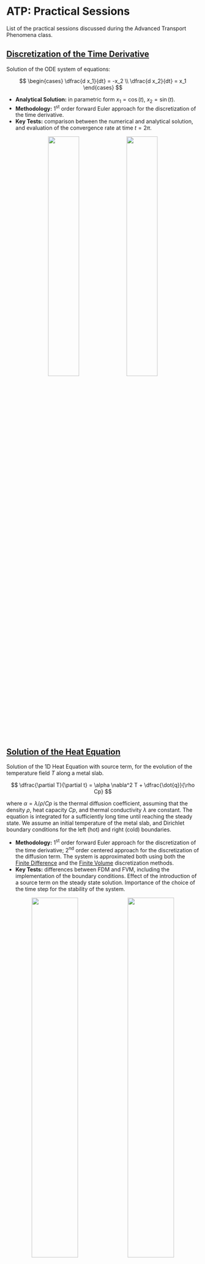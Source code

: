 # ATP: Practical Sessions

List of the practical sessions discussed during the Advanced Transport Phenomena class.

## [Discretization of the Time Derivative](ps1)

Solution of the ODE system of equations:

$$
\begin{cases}
  \dfrac{d x_1}{dt} = -x_2 \\
  \dfrac{d x_2}{dt} = x_1
\end{cases}
$$

* **Analytical Solution:** in parametric form $x_1 = \cos(t)$, $x_2 = \sin(t)$.
* **Methodology:** 1<sup>st</sup> order forward Euler approach for the discretization of the time derivative.
* **Key Tests:** comparison between the numerical and analytical solution, and evaluation of the convergence rate at time $t = 2\pi$.

<p align="middle" >
  <img src="doc/ps1-plots.png" width="40%" /> 
  <img src="doc/ps1-errors.png" width="40%" />
</p>

## [Solution of the Heat Equation](ps2)

Solution of the 1D Heat Equation with source term, for the evolution of the temperature field $T$ along a metal slab.

$$
  \dfrac{\partial T}{\partial t} = \alpha \nabla^2 T + \dfrac{\dot{q}}{\rho Cp}
$$

where $\alpha = \lambda/\rho/Cp$ is the thermal diffusion coefficient, assuming that the density $\rho$, heat capacity $Cp$, and thermal conductivity $\lambda$ are constant. The equation is integrated for a sufficiently long time until reaching the steady state. We assume an initial temperature of the metal slab, and Dirichlet boundary conditions for the left (hot) and right (cold) boundaries.

* **Methodology:** 1<sup>st</sup> order forward Euler approach for the discretization of the time derivative; 2<sup>nd</sup> order centered approach for the discretization of the diffusion term. The system is approximated both using both the [Finite Difference](ps2/diffusioneq_1D_FDM_explicit.m) and the [Finite Volume](ps2/diffusioneq_1D_FVM_explicit.m) discretization methods.
* **Key Tests:** differences between FDM and FVM, including the implementation of the boundary conditions. Effect of the introduction of a source term on the steady state solution. Importance of the choice of the time step for the stability of the system.

<p align="middle" >
  <img src="doc/ps2-heatequation.gif" width="49%" /> 
  <img src="doc/ps2-heatequation-sources.gif" width="49%" />
</p>

## [Solution of a Benchmark Advection-Diffusion Equation](ps3)

Solution of the 1D Advection-Diffusion equation for the transport of a sine wave.

$$
  \dfrac{\partial f}{\partial t} + \mathbf{u}\cdot\nabla f = \Gamma \nabla^2 f
$$

where the velocity field $\mathbf{u}$ and the diffusion coefficient $\Gamma$ are constant and uniform. The problem is initialized to the analytical solution, and periodic boundary conditions are used.

* **Analytical Solution:** $f(x,t) = A \sin(2\pi k (x - \mathbf{u}t)) e^{-4\pi^2k^2\Gamma t}$, where $A$ is the amplitude, while $k$ is the wave number.
* **Methodology:** 1<sup>st</sup> order forward Euler approach for the discretization of the time derivative. Comparison of 1<sup>st</sup> order and 2<sup>nd</sup> order approaches for the discretization of the convective term: BDS and CDS approximations for the finite difference case, Upwind and Centered approximations for the finite volume case. 2<sup>nd</sup> order centered approach for the discretization of the diffusion term.
* **Key Tests:** implementation of the problem using FDM and FVM, including the implementation of periodic boundary conditions. Testing the stability of the time discretization, and the behavior of the system at different velocity and diffusivity, with particular focus on pure convective conditions ($\Gamma = 0$).

<p align="middle" >
  <img src="doc/ps3-plots.gif" width="49%" /> 
</p>

## [Transport of a Discontinuity](ps4/advection_discontinuity_1D_FVM.m)

Solution of the 1D Advection equation:

$$
  \dfrac{\partial f}{\partial t} + \mathbf{u}\cdot\nabla f = 0
$$

for a step function $f$. In these conditions, the centered scheme leads to strong oscillations, while the upwind scheme leads to unphysical diffusion. We implement a possible solution to this problem.

* **Methodology:** 1<sup>st</sup> order forward Euler approach for the discretization of the time derivative. Comparison of 1<sup>st</sup> order upwind and 2<sup>nd</sup> order centered approaches for the discretization of the convective terms, in finite volumes. Implementation of flux limiters to switch between upwind and centered schemes depending on the local gradient of the function.
* **Key Tests:** comparison between centered, upwind, and flux limiter cases.

<p align="middle" >
  <img src="doc/ps4-discontinuity.gif" width="49%" /> 
</p>

## [Time implicit solution of Advection-Diffusion equations](ps4/implicit_advection_diffusion_1D_FVM.m)

Solution of the 1D Advection equation:

$$
  \dfrac{\partial f}{\partial t} + \mathbf{u}\cdot\nabla f = \Gamma\nabla^2 f
$$

intialized as a Gaussian function:

$$
  f(x) = \dfrac{1}{\sigma \sqrt{2\pi}} \exp\left(-\dfrac{(x - \mu)^2}{2\sigma^2}\right)
$$

using a Dirichlet boundary condition for the right side of the domain $f(x=0,t) = 0$ and a Neumann boundary condition for the right side $\nabla f|_{x=L} = 0$.

* **Methodology:** 1<sup>st</sup> order backward Euler approach for the discretization of the time derivative. 1<sup>st</sup> order upwind approach for the discretization of the convective terms, 2<sup>nd</sup> order centered approach for diffusion term, using the FVM.
* **Key Tests:** verify that the solution is stable regardless the time step, and analyze the different solutions at varying Peclet number.

<p align="middle" >
  <img src="doc/ps4-implicit.gif" width="49%" /> 
</p>

## [Iterative solution of Poisson Equations](ps5)

Solution of the 1D Poisson equation:

$$
  \nabla\cdot\left(\nabla f\right) = S
$$

where the the source term is constant and equal to 1, the left and right boundaries of the domain are prescribed with Dirichlet boundary conditions ($f_{left} = 0$, and $f_{right} = 1$).

* **Methodology:** Jacobi method, Gauss-Seidel, and Successive Over-Relaxation for the iterative solution of the problem. Discretization using the Finite Difference Method, using a centered 2<sup>nd</sup> order approach for the Laplacian operator.
* **Key Tests:** observe the different number of iterations required to reach convergence using Jacobi, Gauss-Seidel and the SOR methods (at different over-relaxation parameters $\beta$).

<div align="center">

| Method  | $\boldsymbol{\beta}$ | iterations |
| ------- | ------- |----------- |
| Jacobi  | -  | 4043 |
| Gauss-Seidel |  - | 1982 |
| Gauss-Seidel + SOR | $\beta = 1.5$  | 667 |
| Gauss-Seidel + SOR | $\beta = 1.7$  | 355 |
| Gauss-Seidel + SOR | $\beta = 1.9$  | 128 |
| Gauss-Seidel + SOR | $\beta = 1.95$ | 244 |

</div>

## [Lid Driven Cavity](ps6/lid_driven_cavity_2D_FVM.m)

Solve the incompressible Navier-Stokes equations:

$$
\dfrac{\partial \mathbf{u}}{\partial t} + \mathbf{u}\cdot\nabla\mathbf{u} = \nu\nabla^2\mathbf{u} - \dfrac{1}{\rho}\nabla p + \mathbf{a}
$$
$$
\nabla\cdot\mathbf{u} = 0
$$

for an initially quiescient fluid in a square (2D) cavity, with lenght $L = 1 m$. The integration of the problem is performed for a sufficiently long time, until reaching the steady state. The east, west, and south walls of the domain are closed ($\mathbf{u} = 0$ and $\nabla p = 0$). The top wall (lid) moves with a given velocity $\mathbf{u} = (1,0) m/s$. The kinematic viscosity $\nu$ is adjusted depending on the simulation Reynolds number, whose initial value is $Re = 100$. Any other acceleration term $\mathbf{a}$ is neglected.

We want to find the velocity and pressure fields in every point of the domain.

* **Methodology:** Projection method for the pressure-velocity coupling. 1<sup>st</sup> order forward (explicit) Euler approach for the discretization of the time derivative. 2<sup>nd</sup> order centered approach for the discretization of the convective terms, 2<sup>nd</sup> order centered approach for diffusion term. Use the Finite Volume Method with a staggered grid.
* **Key Tests:** focus on the implementation technique, the different behavior of the system at different Reynolds number, and comparison with experimental data at different grid resolutions.

<p align="middle" >
  <img src="doc/lid.png" width="100%" /> 
</p>

## [Flow in a Tube](ps7/flow_in_tube_2D_FVM.m)

Extend the lid driven cavity problem solving the same set of 2D incompressible Navier-Stokes equations but for the flow in a tube problem. The geometry of a 2D tube is a rectangle with width $L_x = 1 m$ and height $L_y = 8 m$. Initially, the kinematic viscosity is set to $\nu = 10^{-2}$, while the inlet velocity is $\mathbf{u}_{in} = (0.1,0) m/s$.

* **Methodology:** Compared to the lid driven cavity problem, this test case has different geometry and boundary condition. The top and bottom walls have _no-slip_ boundary conditons, the left wall considers the inlet fluid velocity, while at the right side we set _outflow_ conditions:
* **Key Tests:** Focus on the different boundary conditions for the pressure equation, and discuss the trend of the numerical results at different Reynolds numbers.

<p align="middle" >
  <img src="doc/tube.png" width="90%" /> 
</p>

## [Heated Cavity](ps8/heated_cavity_2D_FVM.m)

Solve the incompressible Navier-Stokes equations coupled with the energy equation using the Boussinesq approximation:

$$
\dfrac{\partial \mathbf{u}}{\partial t} + \mathbf{u}\cdot\nabla\mathbf{u} = \nu_0\nabla^2\mathbf{u} - \dfrac{1}{\rho_0}\nabla p - \mathbf{g}\beta(T - T_0) 
$$
$$
\nabla\cdot\mathbf{u} = 0
$$
$$
\rho_0 c_{p,0} \left( \dfrac{\partial T}{\partial t} + \mathbf{u}\cdot\nabla T \right) = \nabla \cdot \left(\lambda_0\nabla T\right)
$$

for an initially quiescient fluid in a square (2D) cavity, with lenght $L = 1 m$. The temperature is imposed to constant values on the left (cold) and on the right (hot) walls, while the top and bottom boundaries are adiabatic.

We want to find the velocity, pressure, and temperature fields in every point of the domain.

* **Methodology:** Projection method for the pressure-velocity coupling. 1<sup>st</sup> order forward (explicit) Euler approach for the discretization of the time derivative. 2<sup>nd</sup> order centered approach for the discretization of the convective terms, 2<sup>nd</sup> order centered approach for diffusion term. Use the Finite Volume Method with a staggered grid. Buoyancy driven flows are included using Boussinesq approximation. 
* **Key Tests:** focus on the implementation technique, the different behavior of the system at different Rayleigh number, and compare the results with the numerical solution from the book by Ferziger & Peric (Computational Methods for Fluid Dynamics) at different grid resolutions.

<p align="middle" >
  <img src="doc/heated.png" width="100%" /> 
</p>

## [Reactive Systems](ps9)

Solve the Advection-Diffusion-Reaction equations:

$$
\dfrac{\partial c_i}{\partial t} + \mathbf{u}\cdot\nabla c_i = \nabla\cdot\left(D\nabla c_i \right) + r_i
$$

for a 1D system, with constant velocity $\mathbf{u} = 1\text{ }m/s$, length $L = 2\text{ }m$, diffusivity $D = 10^{-2}\text{ }m^2/s$, which is integrated until steady-state. The system is isothermal and the mixture comprises three chemical species (A, B, and C), which undergo the following chemical reactions:

$$
A \xrightarrow[]{r_1} B \xrightarrow[]{r_2} C
$$

where the reaction rates are computed as $r_1 = k_1 C_A$, and $r_2 = k_2 C_B$, respectively. Solve the problem in order to find the concentration profiles of each species ($C_A$, $C_B$, and $C_C$) along the space coordinate.

* **Methodology:** Solve the problem using three different methods: i) time explicit integration; ii) time implicit with linearization of the reactive terms; iii) operator splitting. 
* **Key Tests:** focus on the implementation technique, the stability of the system for each solution method and their underlying assumptions, and compare the simulation times.

<p align="middle" >
  <img src="doc/reactive.gif" width="49%" /> 
</p>

